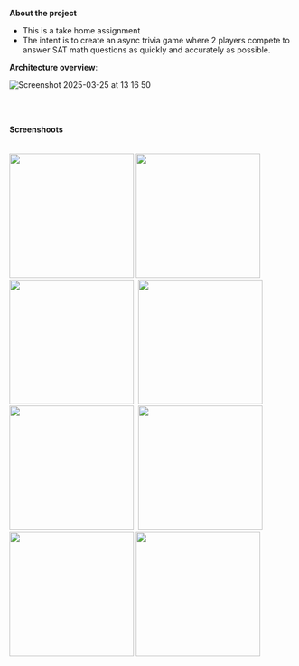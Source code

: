 **About the project**
- This is a take home assignment
- The intent is to create an async trivia game where 2 players compete to answer SAT math questions as quickly and accurately as possible.

**Architecture overview**:

![Screenshot 2025-03-25 at 13 16 50](https://github.com/user-attachments/assets/97f1db60-117c-4f71-aabe-cf1807eca016)

 <br> <br>

**Screenshoots**  <br><br><br>
 <img src= "https://github.com/user-attachments/assets/0ced9234-bc82-4f0f-a0ea-afd4035699f7"  width="220">
 <img src= "https://github.com/user-attachments/assets/f383405f-07b7-493a-a39d-99d57340bfcc"  width="220">
 <img src= "https://github.com/user-attachments/assets/c57242b2-694d-4c63-8ec8-623aba3fce8f"  width="220">
 <img src= "https://github.com/user-attachments/assets/306555ef-98f7-4cdd-b9da-11495ae12055"  width="220">
 <img src= "https://github.com/user-attachments/assets/eb8aabf6-285f-4074-a8e2-235efa0afdb1"  width="220">
 <img src= "https://github.com/user-attachments/assets/e1cb7aea-8be1-43e3-a99f-217c4e0c3c67"  width="220">
 <img src= "https://github.com/user-attachments/assets/51ff01db-78e3-409c-b04e-7d70c1f39a60"  width="220">
 <img src= "https://github.com/user-attachments/assets/38855ac8-6091-4d49-a7ca-fb8ee1d20d79"  width="220">









